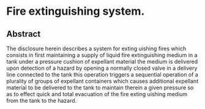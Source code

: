 # Fire extinguishing system.

## Abstract
The disclosure herein describes a system for exting uishing fires which consists in first maintaining a supply of liquid fire extinguishing medium in a tank under a pressure cushion of expellant material the medium is delivered upon detection of a hazard by opening a normally closed valve in a delivery line connected to the tank this operation triggers a sequential operation of a plurality of groups of expellant containers which causes additional expellant material to be delivered to the tank to maintain therein a given pressure so as to effect quick and total evacuation of the fire exting uishing medium from the tank to the hazard.
